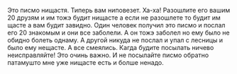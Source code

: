   Это писмо нищастя. Типерь вам ниповезет. Ха-ха!
Разошлите его вашим 20 друзям и им тожэ будит нищасте а если не разошлете то будит им щасте а вам будит завидно.
Один человек получил это писмо и послал его 20 знакомым и они все заболели. А он тожэ заболел но ему было не обидно болеть однаму. А другой никуда не послал и упал с лесницы и было ему нещасте. А все смеялись.
Кагда будите посылать ничево неисправляйте! Это очинь важно.
И не посылайте писмо обратно патамушто мне уже нищасте есть и болше ненадо.    